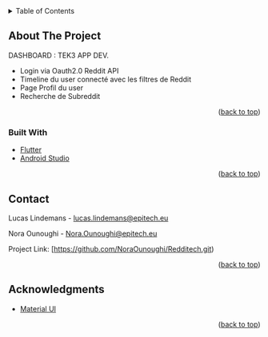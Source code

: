 <div id="top"></div>

<!-- TABLE OF CONTENTS -->
<details>
  <summary>Table of Contents</summary>
  <ol>
    <li>
      <a href="#about-the-project">About The Project</a>
      <ul>
        <li><a href="#built-with">Built With</a></li>
      </ul>
    </li>
    <li><a href="#contact">Contact</a></li>
    <li><a href="#acknowledgments">Acknowledgments</a></li>
  </ol>
</details>



<!-- ABOUT THE PROJECT -->
## About The Project

DASHBOARD : TEK3 APP DEV.


* Login via Oauth2.0 Reddit API
* Timeline du user connecté avec les filtres de Reddit
* Page Profil du user
* Recherche de Subreddit

<p align="right">(<a href="#top">back to top</a>)</p>



### Built With


* [Flutter](https://flutter.dev/)
* [Android Studio](https://developer.android.com/)

<p align="right">(<a href="#top">back to top</a>)</p>


<!-- CONTACT -->
## Contact

Lucas Lindemans - lucas.lindemans@epitech.eu

Nora Ounoughi - Nora.Ounoughi@epitech.eu


Project Link: [https://github.com/NoraOunoughi/Redditech.git)

<p align="right">(<a href="#top">back to top</a>)</p>



<!-- ACKNOWLEDGMENTS -->
## Acknowledgments


* [Material UI](https://mui.com/)

<p align="right">(<a href="#top">back to top</a>)</p>
